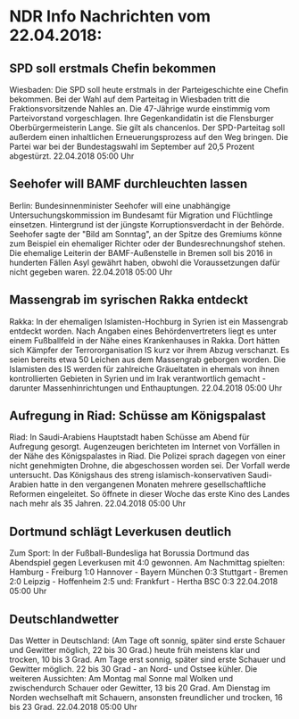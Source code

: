 # NDR Info Nachrichten vom 22.04.2018:


## SPD soll erstmals Chefin bekommen
Wiesbaden: Die SPD soll heute erstmals in der Parteigeschichte eine Chefin bekommen. Bei der Wahl auf dem Parteitag in Wiesbaden tritt die Fraktionsvorsitzende Nahles an. Die 47-Jährige wurde einstimmig vom Parteivorstand vorgeschlagen. Ihre Gegenkandidatin ist die Flensburger Oberbürgermeisterin Lange. Sie gilt als chancenlos. Der SPD-Parteitag soll außerdem einen inhaltlichen Erneuerungsprozess auf den Weg bringen. Die Partei war bei der Bundestagswahl im September auf 20,5 Prozent abgestürzt. 22.04.2018 05:00 Uhr 

## Seehofer will BAMF durchleuchten lassen
Berlin:	Bundesinnenminister Seehofer will eine unabhängige Untersuchungskommission im Bundesamt für Migration und Flüchtlinge einsetzen. Hintergrund ist der jüngste Korruptionsverdacht in der Behörde. Seehofer sagte der "Bild am Sonntag", an der Spitze des Gremiums könne zum Beispiel ein ehemaliger Richter oder der Bundesrechnungshof stehen. Die ehemalige Leiterin der BAMF-Außenstelle in Bremen soll bis 2016 in hunderten Fällen Asyl gewährt haben, obwohl die Voraussetzungen dafür nicht gegeben waren. 22.04.2018 05:00 Uhr 

## Massengrab im syrischen Rakka entdeckt
Rakka: In der ehemaligen Islamisten-Hochburg in Syrien ist ein Massengrab entdeckt worden. Nach Angaben eines Behördenvertreters liegt es unter einem Fußballfeld in der Nähe eines Krankenhauses in Rakka. Dort hätten sich Kämpfer der Terrororganisation IS kurz vor ihrem Abzug verschanzt. Es seien bereits etwa 50 Leichen aus dem Massengrab geborgen worden. Die Islamisten des IS werden für zahlreiche Gräueltaten in ehemals von ihnen kontrollierten Gebieten in Syrien und im Irak verantwortlich gemacht - darunter Massenhinrichtungen und Enthauptungen. 22.04.2018 05:00 Uhr 

## Aufregung in Riad: Schüsse am Königspalast
Riad: In Saudi-Arabiens Hauptstadt haben Schüsse am Abend für Aufregung gesorgt. Augenzeugen berichteten im Internet von Vorfällen in der Nähe des Königspalastes in Riad. Die Polizei sprach dagegen von einer nicht genehmigten Drohne, die abgeschossen worden sei. Der Vorfall werde untersucht. Das Königshaus des streng islamisch-konservativen Saudi-Arabien hatte in den vergangenen Monaten mehrere gesellschaftliche Reformen eingeleitet. So öffnete in dieser Woche das erste Kino des Landes nach mehr als 35 Jahren. 22.04.2018 05:00 Uhr 

## Dortmund schlägt Leverkusen deutlich
Zum Sport: In der Fußball-Bundesliga hat Borussia Dortmund das Abendspiel gegen Leverkusen mit 4:0 gewonnen. Am Nachmittag spielten:
Hamburg - Freiburg 1:0
Hannover - Bayern München 0:3
Stuttgart - Bremen 2:0
Leipzig - Hoffenheim 2:5
und: Frankfurt - Hertha BSC 0:3 22.04.2018 05:00 Uhr 

## Deutschlandwetter
Das Wetter in Deutschland:
(Am Tage oft sonnig, später sind erste Schauer und Gewitter möglich, 22 bis 30 Grad.) heute früh meistens klar und trocken, 10 bis 3 Grad. Am Tage erst sonnig, später sind erste Schauer und Gewitter möglich. 22 bis 30 Grad - an Nord- und Ostsee kühler. Die weiteren Aussichten:
Am Montag mal Sonne mal Wolken und zwischendurch Schauer oder Gewitter, 13 bis 20 Grad. Am Dienstag im Norden wechselhaft mit Schauern, ansonsten freundlicher und trocken, 16 bis 23 Grad. 22.04.2018 05:00 Uhr 
